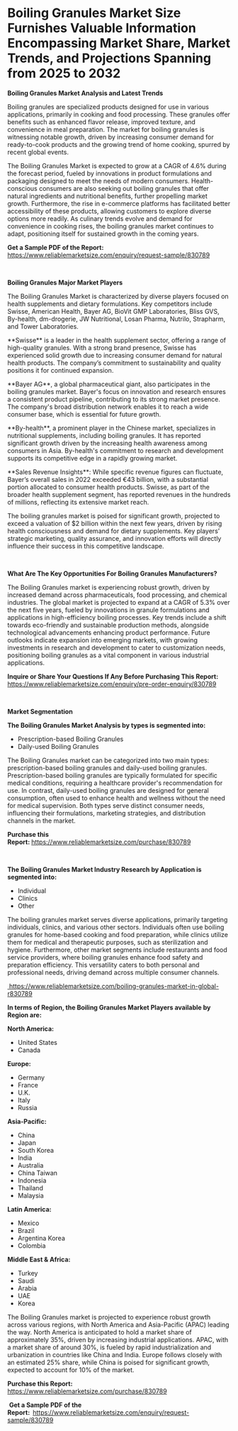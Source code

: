 <p><h1>Boiling Granules Market Size Furnishes Valuable Information Encompassing Market Share, Market Trends, and Projections Spanning from 2025 to 2032</h1></p><p><strong>Boiling Granules Market Analysis and Latest Trends</strong></p>
<p><p>Boiling granules are specialized products designed for use in various applications, primarily in cooking and food processing. These granules offer benefits such as enhanced flavor release, improved texture, and convenience in meal preparation. The market for boiling granules is witnessing notable growth, driven by increasing consumer demand for ready-to-cook products and the growing trend of home cooking, spurred by recent global events.</p><p>The Boiling Granules Market is expected to grow at a CAGR of 4.6% during the forecast period, fueled by innovations in product formulations and packaging designed to meet the needs of modern consumers. Health-conscious consumers are also seeking out boiling granules that offer natural ingredients and nutritional benefits, further propelling market growth. Furthermore, the rise in e-commerce platforms has facilitated better accessibility of these products, allowing customers to explore diverse options more readily. As culinary trends evolve and demand for convenience in cooking rises, the boiling granules market continues to adapt, positioning itself for sustained growth in the coming years.</p></p>
<p><strong>Get a Sample PDF of the Report:&nbsp;</strong> <a href="https://www.reliablemarketsize.com/enquiry/request-sample/830789?utm_campaign=2444&utm_medium=2&utm_source=Github&utm_content=ia&utm_term=19042025&utm_id=boiling-granules">https://www.reliablemarketsize.com/enquiry/request-sample/830789</a></p>
<p>&nbsp;</p>
<p><strong>Boiling Granules Major Market Players</strong></p>
<p><p>The Boiling Granules Market is characterized by diverse players focused on health supplements and dietary formulations. Key competitors include Swisse, American Health, Bayer AG, BioVit GMP Laboratories, Bliss GVS, By-health, dm-drogerie, JW Nutritional, Losan Pharma, Nutrilo, Strapharm, and Tower Laboratories.</p><p>**Swisse** is a leader in the health supplement sector, offering a range of high-quality granules. With a strong brand presence, Swisse has experienced solid growth due to increasing consumer demand for natural health products. The company’s commitment to sustainability and quality positions it for continued expansion.</p><p>**Bayer AG**, a global pharmaceutical giant, also participates in the boiling granules market. Bayer's focus on innovation and research ensures a consistent product pipeline, contributing to its strong market presence. The company's broad distribution network enables it to reach a wide consumer base, which is essential for future growth.</p><p>**By-health**, a prominent player in the Chinese market, specializes in nutritional supplements, including boiling granules. It has reported significant growth driven by the increasing health awareness among consumers in Asia. By-health's commitment to research and development supports its competitive edge in a rapidly growing market.</p><p>**Sales Revenue Insights**: While specific revenue figures can fluctuate, Bayer’s overall sales in 2022 exceeded €43 billion, with a substantial portion allocated to consumer health products. Swisse, as part of the broader health supplement segment, has reported revenues in the hundreds of millions, reflecting its extensive market reach.</p><p>The boiling granules market is poised for significant growth, projected to exceed a valuation of $2 billion within the next few years, driven by rising health consciousness and demand for dietary supplements. Key players’ strategic marketing, quality assurance, and innovation efforts will directly influence their success in this competitive landscape.</p></p>
<p>&nbsp;</p>
<p><strong>What Are The Key Opportunities For Boiling Granules Manufacturers?</strong></p>
<p><p>The Boiling Granules market is experiencing robust growth, driven by increased demand across pharmaceuticals, food processing, and chemical industries. The global market is projected to expand at a CAGR of 5.3% over the next five years, fueled by innovations in granule formulations and applications in high-efficiency boiling processes. Key trends include a shift towards eco-friendly and sustainable production methods, alongside technological advancements enhancing product performance. Future outlooks indicate expansion into emerging markets, with growing investments in research and development to cater to customization needs, positioning boiling granules as a vital component in various industrial applications.</p></p>
<p><strong>Inquire or Share Your Questions If Any Before Purchasing This Report:</strong> <a href="https://www.reliablemarketsize.com/enquiry/pre-order-enquiry/830789?utm_campaign=2444&utm_medium=2&utm_source=Github&utm_content=ia&utm_term=19042025&utm_id=boiling-granules">https://www.reliablemarketsize.com/enquiry/pre-order-enquiry/830789</a></p>
<p>&nbsp;</p>
<p><strong>Market Segmentation</strong></p>
<p><strong>The Boiling Granules Market Analysis by types is segmented into:</strong></p>
<p><ul><li>Prescription-based Boiling Granules</li><li>Daily-used Boiling Granules</li></ul></p>
<p><p>The Boiling Granules market can be categorized into two main types: prescription-based boiling granules and daily-used boiling granules. Prescription-based boiling granules are typically formulated for specific medical conditions, requiring a healthcare provider's recommendation for use. In contrast, daily-used boiling granules are designed for general consumption, often used to enhance health and wellness without the need for medical supervision. Both types serve distinct consumer needs, influencing their formulations, marketing strategies, and distribution channels in the market.</p></p>
<p><strong>Purchase this Report:&nbsp;</strong><a href="https://www.reliablemarketsize.com/purchase/830789?utm_campaign=2444&utm_medium=2&utm_source=Github&utm_content=ia&utm_term=19042025&utm_id=boiling-granules">https://www.reliablemarketsize.com/purchase/830789</a></p>
<p>&nbsp;</p>
<p><strong>The Boiling Granules Market Industry Research by Application is segmented into:</strong></p>
<p><ul><li>Individual</li><li>Clinics</li><li>Other</li></ul></p>
<p><p>The boiling granules market serves diverse applications, primarily targeting individuals, clinics, and various other sectors. Individuals often use boiling granules for home-based cooking and food preparation, while clinics utilize them for medical and therapeutic purposes, such as sterilization and hygiene. Furthermore, other market segments include restaurants and food service providers, where boiling granules enhance food safety and preparation efficiency. This versatility caters to both personal and professional needs, driving demand across multiple consumer channels.</p></p>
<p><a href="https://www.reliablemarketsize.com/boiling-granules-market-in-global-r830789?utm_campaign=2444&utm_medium=2&utm_source=Github&utm_content=ia&utm_term=19042025&utm_id=boiling-granules">&nbsp;https://www.reliablemarketsize.com/boiling-granules-market-in-global-r830789</a></p>
<p><strong>In terms of Region, the Boiling Granules Market Players available by Region are:</strong></p>
<p>
    <p> <strong> North America: </strong>
        <ul>
            <li>United States</li>
            <li>Canada</li>
        </ul>
        </p> 
    <p> <strong> Europe: </strong>
        <ul>
            <li>Germany</li>
            <li>France</li>
            <li>U.K.</li>
            <li>Italy</li>
            <li>Russia</li>
        </ul>
        </p> 
    <p> <strong> Asia-Pacific: </strong>
        <ul>
            <li>China</li>
            <li>Japan</li>
            <li>South Korea</li>
            <li>India</li>
            <li>Australia</li>
            <li>China Taiwan</li>
            <li>Indonesia</li>
            <li>Thailand</li>
            <li>Malaysia</li>
        </ul>
        </p> 
    <p> <strong> Latin America: </strong>
        <ul>
            <li>Mexico</li>
            <li>Brazil</li>
            <li>Argentina Korea</li>
            <li>Colombia</li>
        </ul>
        </p> 
    <p> <strong> Middle East & Africa: </strong>
        <ul>
            <li>Turkey</li>
            <li>Saudi</li>
            <li>Arabia</li>
            <li>UAE</li>
            <li>Korea</li>
        </ul>
    </p>
    </p>
<p><p>The Boiling Granules market is projected to experience robust growth across various regions, with North America and Asia-Pacific (APAC) leading the way. North America is anticipated to hold a market share of approximately 35%, driven by increasing industrial applications. APAC, with a market share of around 30%, is fueled by rapid industrialization and urbanization in countries like China and India. Europe follows closely with an estimated 25% share, while China is poised for significant growth, expected to account for 10% of the market.</p></p>
<p><strong>Purchase this Report: </strong><a href="https://www.reliablemarketsize.com/purchase/830789?utm_campaign=2444&utm_medium=2&utm_source=Github&utm_content=ia&utm_term=19042025&utm_id=boiling-granules">https://www.reliablemarketsize.com/purchase/830789</a></p>
<p>&nbsp;<strong>Get a Sample PDF of the Report:&nbsp;&nbsp;</strong><a href="https://www.reliablemarketsize.com/enquiry/request-sample/830789?utm_campaign=2444&utm_medium=2&utm_source=Github&utm_content=ia&utm_term=19042025&utm_id=boiling-granules">https://www.reliablemarketsize.com/enquiry/request-sample/830789</a></p>
<p><strong></strong></p>
<p><p></p><p></p><p></p></p>